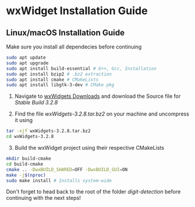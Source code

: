 # wxWidget Installation Guide

## Linux/macOS Installation Guide
Make sure you install all dependecies before continuing
```bash
sudo apt update
sudo apt upgrade
sudo apt install build-essential # G++, Gcc, Installation
sudo apt install bzip2 # .bz2 extraction
sudo apt install cmake # CMakeLists
sudo apt install libgtk-3-dev # CMake pkg
```
1. Navigate to [wxWidgets Downloads](https://wxwidgets.org/downloads/) and download the Source file for *Stable Build 3.2.8*
 
2. Find the file *wxWidgets-3.2.8.tar.bz2* on your machine and uncompress it using
```bash
tar -xjf wxWidgets-3.2.8.tar.bz2
cd wxWidgets-3.2.8
```

3. Build the wxWidget project using their respective CMakeLists
```bash
mkdir build-cmake
cd build-cmake
cmake .. -DwxBUILD_SHARED=OFF -DwxBUILD_GUI=ON
make -j$(nproc)
sudo make install # Installs system-wide
```

Don't forget to head back to the root of the folder *digit-detection* before continuing with the next steps!


